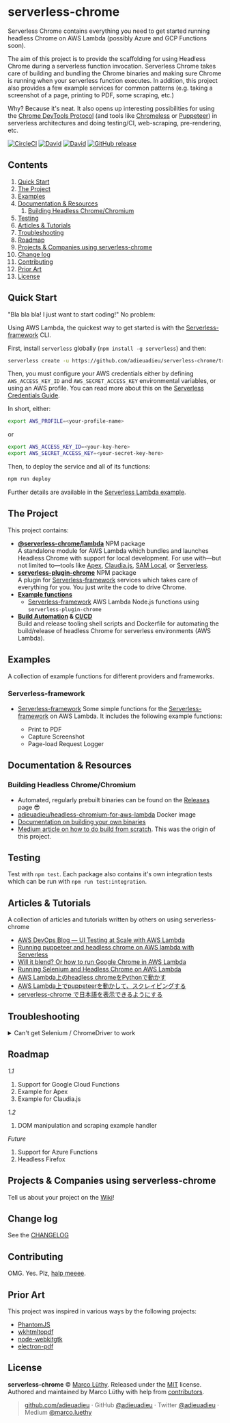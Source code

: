 # serverless-chrome

Serverless Chrome contains everything you need to get started running headless
Chrome on AWS Lambda (possibly Azure and GCP Functions soon).

The aim of this project is to provide the scaffolding for using Headless Chrome
during a serverless function invocation. Serverless Chrome takes care of
building and bundling the Chrome binaries and making sure Chrome is running when
your serverless function executes. In addition, this project also provides a few
example services for common patterns (e.g. taking a screenshot of a page,
printing to PDF, some scraping, etc.)

Why? Because it's neat. It also opens up interesting possibilities for using the
[Chrome DevTools Protocol](https://chromedevtools.github.io/devtools-protocol/tot/)
(and tools like [Chromeless](https://github.com/graphcool/chromeless) or
[Puppeteer](https://github.com/GoogleChrome/puppeteer)) in serverless
architectures and doing testing/CI, web-scraping, pre-rendering, etc.

[![CircleCI](https://img.shields.io/circleci/project/github/adieuadieu/serverless-chrome/master.svg?style=flat-square)](https://circleci.com/gh/adieuadieu/serverless-chrome)
[![David](https://img.shields.io/david/adieuadieu/serverless-chrome.svg?style=flat-square)]()
[![David](https://img.shields.io/david/dev/adieuadieu/serverless-chrome.svg?style=flat-square)]()
[![GitHub release](https://img.shields.io/github/release/adieuadieu/serverless-chrome.svg?style=flat-square)](https://github.com/adieuadieu/serverless-chrome)

## Contents

1. [Quick Start](#quick-start)
1. [The Project](#the-project)
1. [Examples](#examples)
1. [Documentation & Resources](#documentation--resources)
   1. [Building Headless Chrome/Chromium](#building-headless-chromechromium)
1. [Testing](#testing)
1. [Articles & Tutorials](#articles--tutorials)
1. [Troubleshooting](#troubleshooting)
1. [Roadmap](#roadmap)
1. [Projects & Companies using serverless-chrome](#projects--companies-using-serverless-chrome)
1. [Change log](#change-log)
1. [Contributing](#contributing)
1. [Prior Art](#prior-art)
1. [License](#license)

## Quick Start

"Bla bla bla! I just want to start coding!" No problem:

Using AWS Lambda, the quickest way to get started is with the
[Serverless-framework](https://serverless.com/) CLI.

First, install `serverless` globally (`npm install -g serverless`) and then:

```bash
serverless create -u https://github.com/adieuadieu/serverless-chrome/tree/master/examples/serverless-framework/aws
```

Then, you must configure your AWS credentials either by defining
`AWS_ACCESS_KEY_ID` and `AWS_SECRET_ACCESS_KEY` environmental variables, or
using an AWS profile. You can read more about this on the
[Serverless Credentials Guide](https://serverless.com/framework/docs/providers/aws/guide/credentials/).

In short, either:

```bash
export AWS_PROFILE=<your-profile-name>
```

or

```bash
export AWS_ACCESS_KEY_ID=<your-key-here>
export AWS_SECRET_ACCESS_KEY=<your-secret-key-here>
```

Then, to deploy the service and all of its functions:

```bash
npm run deploy
```

Further details are available in the
[Serverless Lambda example](examples/serverless-framework/aws).

## The Project

This project contains:

* **[@serverless-chrome/lambda](packages/lambda)** NPM package<br/> A standalone
  module for AWS Lambda which bundles and launches Headless Chrome with support
  for local development. For use with—but not limited to—tools like
  [Apex](https://github.com/apex/apex),
  [Claudia.js](https://github.com/claudiajs/claudia),
  [SAM Local](https://github.com/awslabs/aws-sam-local), or
  [Serverless](https://serverless.com/).
* **[serverless-plugin-chrome](packages/serverless-plugin)** NPM package<br/> A
  plugin for [Serverless-framework](https://serverless.com/) services which
  takes care of everything for you. You just write the code to drive Chrome.
* **[Example functions](examples/)**
  * [Serverless-framework](https://serverless.com/) AWS Lambda Node.js functions
    using `serverless-plugin-chrome`
* **[Build Automation](docs/automation.md) &
  [CI/CD](.circleci/config.yml)**<br/> Build and release tooling shell scripts
  and Dockerfile for automating the build/release of headless Chrome for
  serverless environments (AWS Lambda).

## Examples

A collection of example functions for different providers and frameworks.

### Serverless-framework

* [Serverless-framework](examples/serverless-framework/aws) Some simple
  functions for the [Serverless-framework](https://serverless.com/) on AWS
  Lambda. It includes the following example functions:

  * Print to PDF
  * Capture Screenshot
  * Page-load Request Logger

## Documentation & Resources

### Building Headless Chrome/Chromium

* Automated, regularly prebuilt binaries can be found on the
  [Releases](https://github.com/adieuadieu/serverless-chrome/releases) page 😎
* [adieuadieu/headless-chromium-for-aws-lambda](https://hub.docker.com/r/adieuadieu/headless-chromium-for-aws-lambda/)
  Docker image
* [Documentation on building your own binaries](/docs/chrome.md)
* [Medium article on how to do build from scratch](https://medium.com/@marco.luethy/running-headless-chrome-on-aws-lambda-fa82ad33a9eb).
  This was the origin of this project.

## Testing

Test with `npm test`. Each package also contains it's own integration tests
which can be run with `npm run test:integration`.

## Articles & Tutorials

A collection of articles and tutorials written by others on using serverless-chrome

* [AWS DevOps Blog — UI Testing at Scale with AWS Lambda](https://aws.amazon.com/blogs/devops/ui-testing-at-scale-with-aws-lambda/)
* [Running puppeteer and headless chrome on AWS lambda with Serverless](https://nadeesha.github.io/headless-chrome-puppeteer-lambda-servelerless/)
* [Will it blend? Or how to run Google Chrome in AWS Lambda](https://medium.freecodecamp.org/will-it-blend-or-how-to-run-google-chrome-in-aws-lambda-2c960fee8b74)
* [Running Selenium and Headless Chrome on AWS Lambda](https://medium.com/clog/running-selenium-and-headless-chrome-on-aws-lambda-fb350458e4df)
* [AWS Lambda上のheadless chromeをPythonで動かす](https://qiita.com/nabehide/items/754eb7b7e9fff9a1047d)
* [AWS Lambda上でpuppeteerを動かして、スクレイピングする](https://qiita.com/chimame/items/04c9b45d8467cf32892f)
* [serverless-chrome で日本語を表示できるようにする](http://fd0.hatenablog.jp/entry/2017/09/10/223042)

## Troubleshooting

<details id="troubleshooting-1">
  <summary>Can't get Selenium / ChromeDriver to work</summary>
  Make sure that the versions of serverless-chrome, chromedriver, and Selenium are compatible. More details in [#133](https://github.com/adieuadieu/serverless-chrome/issues/133#issuecomment-382743975).
</details>

## Roadmap

_1.1_

1. Support for Google Cloud Functions
1. Example for Apex
1. Example for Claudia.js

_1.2_

1. DOM manipulation and scraping example handler

_Future_

1. Support for Azure Functions
1. Headless Firefox

## Projects & Companies using serverless-chrome

Tell us about your project on the
[Wiki](https://github.com/adieuadieu/serverless-chrome/wiki/Projects-&-Companies-Using-serverless-chrome)!

## Change log

See the [CHANGELOG](CHANGELOG.md)

## Contributing

OMG. Yes. Plz, [halp meeee](/CONTRIBUTING.md).

## Prior Art

This project was inspired in various ways by the following projects:

* [PhantomJS](http://phantomjs.org/)
* [wkhtmltopdf](https://github.com/wkhtmltopdf/wkhtmltopdf)
* [node-webkitgtk](https://github.com/kapouer/node-webkitgtk)
* [electron-pdf](https://github.com/Janpot/electron-pdf)

## License

**serverless-chrome** © [Marco Lüthy](https://github.com/adieuadieu). Released under the [MIT](./LICENSE) license.<br>
Authored and maintained by Marco Lüthy with help from [contributors](https://github.com/adieuadieu/serverless-chrome/contributors).

> [github.com/adieuadieu](https://github.com/adieuadieu) · GitHub [@adieuadieu](https://github.com/adieuadieu) · Twitter [@adieuadieu](https://twitter.com/adieuadieu) · Medium [@marco.luethy](https://medium.com/@marco.luethy)
